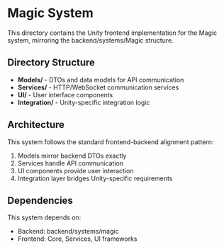 # Magic System

This directory contains the Unity frontend implementation for the Magic system, mirroring the backend/systems/Magic structure.

## Directory Structure

- **Models/** - DTOs and data models for API communication
- **Services/** - HTTP/WebSocket communication services
- **UI/** - User interface components
- **Integration/** - Unity-specific integration logic

## Architecture

This system follows the standard frontend-backend alignment pattern:
1. Models mirror backend DTOs exactly
2. Services handle API communication
3. UI components provide user interaction
4. Integration layer bridges Unity-specific requirements

## Dependencies

This system depends on:
- Backend: backend/systems/magic
- Frontend: Core, Services, UI frameworks
